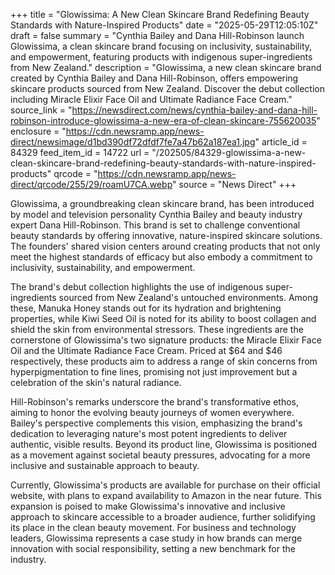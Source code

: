 +++
title = "Glowissima: A New Clean Skincare Brand Redefining Beauty Standards with Nature-Inspired Products"
date = "2025-05-29T12:05:10Z"
draft = false
summary = "Cynthia Bailey and Dana Hill-Robinson launch Glowissima, a clean skincare brand focusing on inclusivity, sustainability, and empowerment, featuring products with indigenous super-ingredients from New Zealand."
description = "Glowissima, a new clean skincare brand created by Cynthia Bailey and Dana Hill-Robinson, offers empowering skincare products sourced from New Zealand. Discover the debut collection including Miracle Elixir Face Oil and Ultimate Radiance Face Cream."
source_link = "https://newsdirect.com/news/cynthia-bailey-and-dana-hill-robinson-introduce-glowissima-a-new-era-of-clean-skincare-755620035"
enclosure = "https://cdn.newsramp.app/news-direct/newsimage/d1bd390df72dfdf7fe7a47b62a187ea1.jpg"
article_id = 84329
feed_item_id = 14722
url = "/202505/84329-glowissima-a-new-clean-skincare-brand-redefining-beauty-standards-with-nature-inspired-products"
qrcode = "https://cdn.newsramp.app/news-direct/qrcode/255/29/roamU7CA.webp"
source = "News Direct"
+++

<p>Glowissima, a groundbreaking clean skincare brand, has been introduced by model and television personality Cynthia Bailey and beauty industry expert Dana Hill-Robinson. This brand is set to challenge conventional beauty standards by offering innovative, nature-inspired skincare solutions. The founders' shared vision centers around creating products that not only meet the highest standards of efficacy but also embody a commitment to inclusivity, sustainability, and empowerment.</p><p>The brand's debut collection highlights the use of indigenous super-ingredients sourced from New Zealand's untouched environments. Among these, Manuka Honey stands out for its hydration and brightening properties, while Kiwi Seed Oil is noted for its ability to boost collagen and shield the skin from environmental stressors. These ingredients are the cornerstone of Glowissima's two signature products: the Miracle Elixir Face Oil and the Ultimate Radiance Face Cream. Priced at $64 and $46 respectively, these products aim to address a range of skin concerns from hyperpigmentation to fine lines, promising not just improvement but a celebration of the skin's natural radiance.</p><p>Hill-Robinson's remarks underscore the brand's transformative ethos, aiming to honor the evolving beauty journeys of women everywhere. Bailey's perspective complements this vision, emphasizing the brand's dedication to leveraging nature's most potent ingredients to deliver authentic, visible results. Beyond its product line, Glowissima is positioned as a movement against societal beauty pressures, advocating for a more inclusive and sustainable approach to beauty.</p><p>Currently, Glowissima's products are available for purchase on their official website, with plans to expand availability to Amazon in the near future. This expansion is poised to make Glowissima's innovative and inclusive approach to skincare accessible to a broader audience, further solidifying its place in the clean beauty movement. For business and technology leaders, Glowissima represents a case study in how brands can merge innovation with social responsibility, setting a new benchmark for the industry.</p>